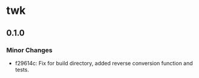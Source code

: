 # twk

## 0.1.0

### Minor Changes

- f29614c: Fix for build directory, added reverse conversion function and tests.
